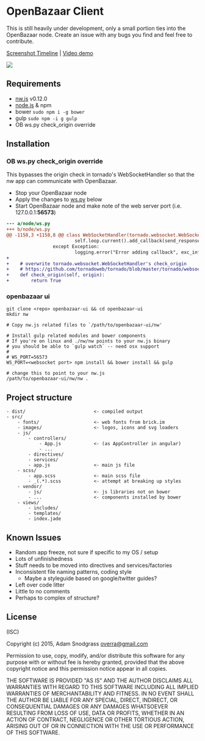 # OpenBazaar Client

This is still heavily under development, only a small portion ties into the OpenBazaar node. Create an issue with any bugs you find and feel free to contribute.

[Screenshot Timeline](https://cloudup.com/cR5s4zsdQZB) | [Video demo](http://codepen.io/overra/full/971d031b40fd8492854ff5f0ba71335a/)

![](https://cldup.com/tViN1lsGal-3000x3000.png)

## Requirements

- [nw.js](http://nwjs.io) v0.12.0
- [node.js](https://nodejs.org) & npm
- bower `sudo npm i -g bower`
- gulp `sudo npm -i g gulp`
- OB ws.py check_origin override

## Installation

### OB ws.py check_origin override

This bypasses the origin check in tornado's WebSocketHandler so that the nw app 
can communicate with OpenBazaar.

- Stop your OpenBazaar node
- Apply the changes to [ws.py](https://github.com/OpenBazaar/OpenBazaar/blob/develop/node/ws.py#L1160) below
- Start OpenBazaar node and make note of the web server port (i.e. 127.0.0.1:**56573**)

```diff
--- a/node/ws.py
+++ b/node/ws.py
@@ -1158,3 +1158,8 @@ class WebSocketHandler(tornado.websocket.WebSocketHandler):
						 self.loop.current().add_callback(send_response)
				 except Exception:
						 logging.error("Error adding callback", exc_info=True)
+
+    # overwrite tornado.websocket.WebSocketHandler's check_origin
+    # https://github.com/tornadoweb/tornado/blob/master/tornado/websocket.py#L311
+    def check_origin(self, origin):
+        return True
```

### openbazaar ui

```shell
git clone <repo> openbazaar-ui && cd openbazaar-ui 
mkdir nw 

# Copy nw.js related files to `/path/to/openbazaar-ui/nw'

# Install gulp related modules and bower components
# If you're on linux and ./nw/nw points to your nw.js binary
# you should be able to `gulp watch` -- need osx support
# 
# WS_PORT=56573
WS_PORT=<websocket port> npm install && bower install && gulp

# change this to point to your nw.js
/path/to/openbazaar-ui/nw/nw .
```

## Project structure

```
- dist/ 						<- compiled output
- src/
	- fonts/ 					<- web fonts from brick.im
	- images/ 					<- logos, icons and svg loaders
	- js/
		- controllers/
			- App.js 			<- (as AppController in angular)
			- ...
		- directives/
		- services/
		- app.js 				<- main js file
	- scss/
		- app.scss 				<- main scss file
		- _(.*).scss 			<- attempt at breaking up styles
	- vendor/
		- js/ 					<- js libraries not on bower
		- ... 					<- components installed by bower
	- views/
		- includes/
		- templates/
		- index.jade
```

## Known Issues

- Random app freeze, not sure if specific to my OS / setup
- Lots of unfinishedness
- Stuff needs to be moved into directives and services/factories
- Inconsistent file naming patterns, coding style
	- Maybe a styleguide based on google/twitter guides?
- Left over code litter
- Little to no comments
- Perhaps to complex of structure?

## License
(ISC)

Copyright (c) 2015, Adam Snodgrass <overra@gmail.com>

Permission to use, copy, modify, and/or distribute this software for any purpose with or without fee is hereby granted, provided that the above copyright notice and this permission notice appear in all copies.

THE SOFTWARE IS PROVIDED "AS IS" AND THE AUTHOR DISCLAIMS ALL WARRANTIES WITH REGARD TO THIS SOFTWARE INCLUDING ALL IMPLIED WARRANTIES OF MERCHANTABILITY AND FITNESS. IN NO EVENT SHALL THE AUTHOR BE LIABLE FOR ANY SPECIAL, DIRECT, INDIRECT, OR CONSEQUENTIAL DAMAGES OR ANY DAMAGES WHATSOEVER RESULTING FROM LOSS OF USE, DATA OR PROFITS, WHETHER IN AN ACTION OF CONTRACT, NEGLIGENCE OR OTHER TORTIOUS ACTION, ARISING OUT OF OR IN CONNECTION WITH THE USE OR PERFORMANCE OF THIS SOFTWARE.
